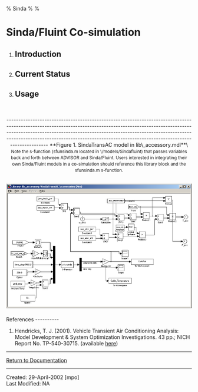 % Sinda
% 
% 

Sinda/Fluint Co-simulation
==========================

1.  Introduction
    ------------

2.  Current Status
    --------------

3.  Usage
    -----

 

<div align="center">
<center>
  ----------------------------------------------------------------------------------------------------------------------------------------------------------------------------------------------------------------------------------------------------------------------------------------------------------------------------------------
  **Figure 1. SindaTransAC model in lib\_accessory.mdl**\
   <small>Note the s-function (sfunsinda.m located in \<ADVISOR main directory\>/models/Sindafluint) that passes variables back and forth between ADVISOR and Sinda/Fluint. Users interested in integrating their own Sinda/Fluint models in a co-simulation should reference this library block and the sfunsinda.m s-function.</small>

  ![](SindaTransAC.bmp)
  ----------------------------------------------------------------------------------------------------------------------------------------------------------------------------------------------------------------------------------------------------------------------------------------------------------------------------------------

</center>
</div>
References
----------

1.  Hendricks, T. J. (2001). Vehicle Transient Air Conditioning
    Analysis: Model Development & System Optimization Investigations. 43
    pp.; NICH Report No. TP-540-30715. (available
    [here](http://www.nrel.gov/publications/))

* * * * *

[Return to Documentation](advisor_doc.html)

* * * * *

Created: 29-April-2002 [mpo]\
 Last Modified: NA
